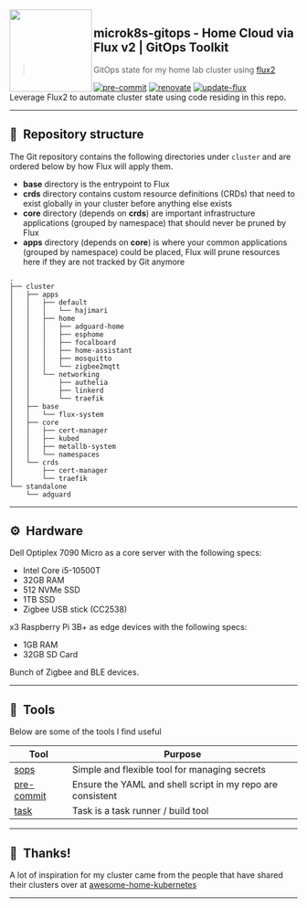 <img src="https://camo.githubusercontent.com/bd0df216af51c1525f14e62155608e448562cb4033554e001a0ac2009e545aec/68747470733a2f2f726173706265726e657465732e6769746875622e696f2f696d672f6c6f676f2e737667" align="left" width="144px" height="144px"/>

## microk8s-gitops - Home Cloud via Flux v2 | GitOps Toolkit
> GitOps state for my home lab cluster using [flux2](https://github.com/fluxcd/flux2)

[![pre-commit](https://img.shields.io/badge/pre--commit-enabled-brightgreen?logo=pre-commit&logoColor=white&style=flat-square)](https://github.com/pre-commit/pre-commit)
[![renovate](https://github.com/angelnu/k8s-gitops/workflows/renovate/badge.svg)](https://github.com/angelnu/k8s-gitop/workflows/renovate-annotations-schedule/actions)
[![update-flux](https://github.com/angelnu/k8s-gitops/workflows/update-flux/badge.svg)](https://github.com/angelnu/k8s-gitop/workflows/flux-update-schedule/actions)
<br />
Leverage Flux2 to automate cluster state using code residing in this repo.

---

## :open_file_folder:&nbsp; Repository structure

The Git repository contains the following directories under `cluster` and are ordered below by how Flux will apply them.

- **base** directory is the entrypoint to Flux
- **crds** directory contains custom resource definitions (CRDs) that need to exist globally in your cluster before anything else exists
- **core** directory (depends on **crds**) are important infrastructure applications (grouped by namespace) that should never be pruned by Flux
- **apps** directory (depends on **core**) is where your common applications (grouped by namespace) could be placed, Flux will prune resources here if they are not tracked by Git anymore

```
.
├── cluster
│   ├── apps
│   │   ├── default
│   │   │   └── hajimari
│   │   ├── home
│   │   │   ├── adguard-home
│   │   │   ├── esphome
│   │   │   ├── focalboard
│   │   │   ├── home-assistant
│   │   │   ├── mosquitto
│   │   │   └── zigbee2mqtt
│   │   └── networking
│   │       ├── authelia
│   │       ├── linkerd
│   │       └── traefik
│   ├── base
│   │   └── flux-system
│   ├── core
│   │   ├── cert-manager
│   │   ├── kubed
│   │   ├── metallb-system
│   │   └── namespaces
│   └── crds
│       ├── cert-manager
│       └── traefik
└── standalone
    └── adguard
```

---

## :gear:&nbsp; Hardware

Dell Optiplex 7090 Micro as a core server with the following specs:
* Intel Core i5-10500T
* 32GB RAM
* 512 NVMe SSD
* 1TB SSD
* Zigbee USB stick (CC2538)

x3 Raspberry Pi 3B+ as edge devices with the following specs:
* 1GB RAM
* 32GB SD Card

Bunch of Zigbee and BLE devices.

---

## :wrench:&nbsp; Tools

Below are some of the tools I find useful

| Tool                                                   | Purpose                                               |
|--------------------------------------------------------|-------------------------------------------------------|
| [sops](https://github.com/mozilla/sops)                | Simple and flexible tool for managing secrets         |
| [pre-commit](https://github.com/pre-commit/pre-commit) | Ensure the YAML and shell script in my repo are consistent |
| [task](https://taskfile.dev/)                          | Task is a task runner / build tool|                  |

---

## :handshake:&nbsp; Thanks!

A lot of inspiration for my cluster came from the people that have shared their clusters over at [awesome-home-kubernetes](https://github.com/k8s-at-home/awesome-home-kubernetes)

---
